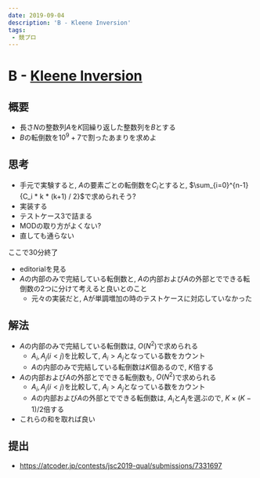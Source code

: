 ```yaml
---
date: 2019-09-04
description: 'B - Kleene Inversion'
tags:
 - 競プロ
---
```


# B - [Kleene Inversion](https://atcoder.jp/contests/jsc2019-qual/tasks/jsc2019_qual_b)

## 概要
 - 長さ$N$の整数列$A$を$K$回繰り返した整数列を$B$とする
 - $B$の転倒数を$10^9 + 7$で割ったあまりを求めよ

## 思考
 - 手元で実験すると, $A$の要素ごとの転倒数を$C_i$とすると, $\sum_{i=0}^{n-1} {C_i * k * (k+1) / 2}$で求められそう?
 - 実装する
 - テストケース3で詰まる
 - MODの取り方がよくない?
 - 直しても通らない

ここで30分終了

 - editorialを見る
 - $A$の内部のみで完結している転倒数と, $A$の内部および$A$の外部とでできる転倒数の2つに分けて考えると良いとのこと
   - 元々の実装だと, Aが単調増加の時のテストケースに対応していなかった

## 解法
 - $A$の内部のみで完結している転倒数は, $O(N^2)$で求められる
   - $A_i, A_j(i < j)$を比較して, $A_i > A_j$となっている数をカウント
   - $A$の内部のみで完結している転倒数は$K$個あるので, $K$倍する
 - $A$の内部および$A$の外部とでできる転倒数も, $O(N^2)$で求められる
   - $A_i, A_j(i < j)$を比較して, $A_i > A_j$となっている数をカウント
   - $A$の内部および$A$の外部とでできる転倒数は, $A_i$と$A_j$を選ぶので, $K\times(K-1)/2$倍する
 - これらの和を取れば良い

## 提出
 - https://atcoder.jp/contests/jsc2019-qual/submissions/7331697